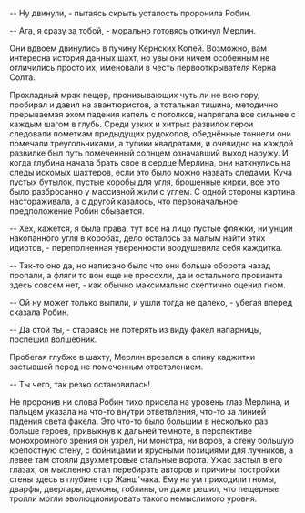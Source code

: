 -- Ну двинули, - пытаясь скрыть усталость проронила Робин.

-- Ага, я сразу за тобой, - морально готовясь откинул Мерлин.

Они вдвоем двинулись в пучину Кернских Копей. Возможно, вам интересна история данных шахт, но увы они ничем особенным не отличились просто их, именовали в честь первооткрывателя Керна Солта. 

Прохладный мрак пещер, пронизывающих чуть ли не всю гору, пробирал и давил на авантюристов, а тотальная тишина, методично прерываемая эхом падения капель с потолков, напрягала все сильнее с каждым шагом в глубь. Среди узких и хитрых развилок герои следовали пометкам предыдущих рудокопов, обеднённые тоннели они помечали треугольниками, а тупики квадратами, и очевидно на каждой развилке был путь помеченный солнцем означавший выход наружу. И когда глубина начала брать свое в сердце Мерлина, они наткнулись на следы искомых шахтеров, если это было можно назвать следами. Куча пустых бутылок, пустые коробы для угля, брошенные кирки, все это было разбросанно у массивной жили с углем. С одной стороны картина настораживала, а с другой казалось, что первоначальное предположение Робин сбывается.

-- Хех, кажется, я была права, тут все на лицо пустые фляжки, ни унции накопанного угля в коробах, дело осталось за малым найти этих идиотов, - переполненная уверенности воодушевила себя каждитка.

-- Так-то оно да, но написано было что они больше оборота назад пропали, а фляги то вон еще не просохли, да и остального провианта здесь совсем нет, - как обычно максимально скептично оценил гном.

-- Ой ну может только выпили, и ушли тогда не далеко, - убегая вперед сказала Робин.

-- Да стой ты, - стараясь не потерять из виду факел напарницы, поспешил волшебник.

Пробегая глубже в шахту, Мерлин врезался в спину каджитки застывшей перед не помеченным ответвлением.

-- Ты чего, так резко остановилась!

Не проронив ни слова Робин тихо присела на уровень глаз Мерлина, и пальцем указала на что-то внутри ответвления, что-то за линией падения света факела. Это что-то было большим в несколько раз больше героев, привыкнув к дальней темноте, в перспективе монохромного зрения он узрел, ни монстра, ни воров, а стену большую крепостную стену, с бойницами и ярусными позициями для лучников, а левее там стояли двухметровые стальные ворота. Ужас застыл в его глазах, он мысленно стал перебирать авторов и причины постройки стены здесь в глубине гор Жанш'чака. Ему на ум приходили гномы, дварфы, двергары, демоны, гоблины, он даже решил, что пещерные тролли могли эволюционировать такого немыслимого уровня.